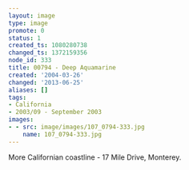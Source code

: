 ```yaml
---
layout: image
type: image
promote: 0
status: 1
created_ts: 1080280738
changed_ts: 1372159356
node_id: 333
title: 00794 - Deep Aquamarine
created: '2004-03-26'
changed: '2013-06-25'
aliases: []
tags:
- California
- 2003/09 - September 2003
images:
- - src: image/images/107_0794-333.jpg
    name: 107_0794-333.jpg
---
```

More Californian coastline - 17 Mile Drive, Monterey.
